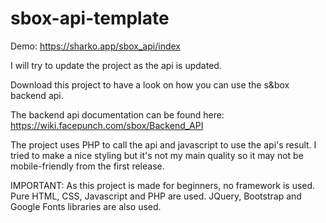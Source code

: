 # sbox-api-template
Demo: https://sharko.app/sbox_api/index

I will try to update the project as the api is updated.

Download this project to have a look on how you can use the s&amp;box backend api.

The backend api documentation can be found here: https://wiki.facepunch.com/sbox/Backend_API

The project uses PHP to call the api and javascript to use the api's result. I tried to make a nice styling but it's not my main quality so it may not be mobile-friendly from the first release.

IMPORTANT: As this project is made for beginners, no framework is used. Pure HTML, CSS, Javascript and PHP are used. JQuery, Bootstrap and Google Fonts libraries are also used.
